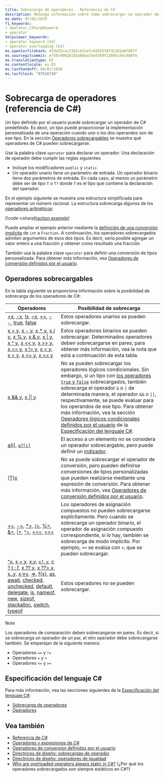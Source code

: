 ```yaml
---
title: Sobrecarga de operadores - Referencia de C#
description: Obtenga información sobre cómo sobrecargar un operador de C# y qué operadores de C# se pueden sobrecargar.
ms.date: 07/05/2019
f1_keywords:
- operator_CSharpKeyword
- operator
helpviewer_keywords:
- operator keyword [C#]
- operator overloading [C#]
ms.openlocfilehash: 4fde25cac21b2cb32efc9282578f32102a0f607f
ms.sourcegitcommit: ef50c99928183a0bba75e07b9f22895cd4c480f8
ms.translationtype: HT
ms.contentlocale: es-ES
ms.lasthandoff: 08/07/2020
ms.locfileid: "87916730"
---
```

# <a name="operator-overloading-c-reference"></a>Sobrecarga de operadores (referencia de C#)

Un tipo definido por el usuario puede sobrecargar un operador de C# predefinido. Es decir, un tipo puede proporcionar la implementación personalizada de una operación cuando uno o los dos operandos son de ese tipo. En la sección [Operadores sobrecargables](#overloadable-operators) se muestra qué operadores de C# pueden sobrecargarse.

Use la palabra clave `operator` para declarar un operador. Una declaración de operador debe cumplir las reglas siguientes:

- Incluye los modificadores `public` y `static`.
- Un operador unario tiene un parámetro de entrada. Un operador binario tiene dos parámetros de entrada. En cada caso, al menos un parámetro debe ser de tipo `T` o `T?` donde `T` es el tipo que contiene la declaración del operador.

En el ejemplo siguiente se muestra una estructura simplificada para representar un número racional. La estructura sobrecarga algunos de los [operadores aritméticos](arithmetic-operators.md):

[!code-csharp[fraction example](snippets/shared/OperatorOverloading.cs)]

Puede ampliar el ejemplo anterior mediante la [definición de una conversión implícita](user-defined-conversion-operators.md) de `int` a `Fraction`. A continuación, los operadores sobrecargados admiten argumentos de esos dos tipos. Es decir, sería posible agregar un valor entero a una fracción y obtener como resultado una fracción.

También usa la palabra clave `operator` para definir una conversión de tipos personalizada. Para obtener más información, vea [Operadores de conversión definidos por el usuario](user-defined-conversion-operators.md).

## <a name="overloadable-operators"></a>Operadores sobrecargables

En la tabla siguiente se proporciona información sobre la posibilidad de sobrecarga de los operadores de C#:

| Operadores | Posibilidad de sobrecarga |
| --------- | --------------- |
|[+x](arithmetic-operators.md#unary-plus-and-minus-operators), [-x](arithmetic-operators.md#unary-plus-and-minus-operators), [!x](boolean-logical-operators.md#logical-negation-operator-), [~x](bitwise-and-shift-operators.md#bitwise-complement-operator-), [++](arithmetic-operators.md#increment-operator-), [--](arithmetic-operators.md#decrement-operator---), [true](true-false-operators.md), [false](true-false-operators.md)|Estos operadores unarios se pueden sobrecargar.|
|[x + y](addition-operator.md), [x - y](subtraction-operator.md), [x \* y](arithmetic-operators.md#multiplication-operator-), [x / y](arithmetic-operators.md#division-operator-), [x % y](arithmetic-operators.md#remainder-operator-), [x & y](boolean-logical-operators.md#logical-and-operator-), [x &#124; y](boolean-logical-operators.md#logical-or-operator-), [x ^ y](boolean-logical-operators.md#logical-exclusive-or-operator-), [x \<\< y](bitwise-and-shift-operators.md#left-shift-operator-), [x >> y](bitwise-and-shift-operators.md#right-shift-operator-), [x == y](equality-operators.md#equality-operator-), [x != y](equality-operators.md#inequality-operator-), [x \< y](comparison-operators.md#less-than-operator-), [x > y](comparison-operators.md#greater-than-operator-), [x \<= y](comparison-operators.md#less-than-or-equal-operator-), [x >= y](comparison-operators.md#greater-than-or-equal-operator-)|Estos operadores binarios se pueden sobrecargar. Determinados operadores deben sobrecargarse en pares; para obtener más información, vea la nota que está a continuación de esta tabla.|
|[x && y](boolean-logical-operators.md#conditional-logical-and-operator-), [x &#124;&#124; y](boolean-logical-operators.md#conditional-logical-or-operator-)|No se pueden sobrecargar los operadores lógicos condicionales. Sin embargo, si un tipo con [los operadores `true` y `false`](true-false-operators.md) sobrecargados, también sobrecarga el operador `&` o <code>&#124;</code> de determinada manera, el operador `&&` o <code>&#124;&#124;</code>, respectivamente, se puede evaluar para los operandos de ese tipo. Para obtener más información, vea la sección [Operadores lógicos condicionales definidos por el usuario](~/_csharplang/spec/expressions.md#user-defined-conditional-logical-operators) de la [Especificación del lenguaje C#](~/_csharplang/spec/introduction.md).|
|[a&#91;i&#93;](member-access-operators.md#indexer-operator-), [`a?[i]`](member-access-operators.md#null-conditional-operators--and-)|El acceso a un elemento no se considera un operador sobrecargable, pero puede definir un [indizador](../../programming-guide/indexers/index.md).|
|[(T)x](type-testing-and-cast.md#cast-expression)|No se puede sobrecargar el operador de conversión, pero pueden definirse conversiones de tipos personalizadas que pueden realizarse mediante una expresión de conversión. Para obtener más información, vea [Operadores de conversión definidos por el usuario](user-defined-conversion-operators.md).|
|[+=](arithmetic-operators.md#compound-assignment), [-=](arithmetic-operators.md#compound-assignment), [\*=](arithmetic-operators.md#compound-assignment), [/=](arithmetic-operators.md#compound-assignment), [%=](arithmetic-operators.md#compound-assignment), [&=](boolean-logical-operators.md#compound-assignment), [&#124;=](boolean-logical-operators.md#compound-assignment), [^=](boolean-logical-operators.md#compound-assignment), [\<\<=](bitwise-and-shift-operators.md#compound-assignment), [>>=](bitwise-and-shift-operators.md#compound-assignment)|Los operadores de asignación compuestos no pueden sobrecargarse explícitamente. Pero cuando se sobrecarga un operador binario, el operador de asignación compuesto correspondiente, si lo hay, también se sobrecarga de modo implícito. Por ejemplo, `+=` se evalúa con `+`, que se pueden sobrecargar.|
|[^x](member-access-operators.md#index-from-end-operator-), [x = y](assignment-operator.md), [x.y](member-access-operators.md#member-access-expression-), [`x?.y`](member-access-operators.md#null-conditional-operators--and-), [c ? t : f](conditional-operator.md), [x ?? y](null-coalescing-operator.md), [x ??= y](null-coalescing-operator.md), [x..y](member-access-operators.md#range-operator-), [x->y](pointer-related-operators.md#pointer-member-access-operator--), [=>](lambda-operator.md), [f(x)](member-access-operators.md#invocation-expression-), [as](type-testing-and-cast.md#as-operator), [await](await.md), [checked](../keywords/checked.md), [unchecked](../keywords/unchecked.md), [default](default.md), [delegate](delegate-operator.md), [is](type-testing-and-cast.md#is-operator), [nameof](nameof.md), [new](new-operator.md), [sizeof](sizeof.md), [stackalloc](stackalloc.md), [switch](switch-expression.md), [typeof](type-testing-and-cast.md#typeof-operator)|Estos operadores no se pueden sobrecargar.|

> [!NOTE]
> Los operadores de comparación deben sobrecargarse en pares. Es decir, si se sobrecarga un operador de un par, el otro operador debe sobrecargarse también. Se emparejan de la siguiente manera:
>
> - Operadores `==` y `!=`
> - Operadores `<` y `>`
> - Operadores `<=` y `>=`

## <a name="c-language-specification"></a>Especificación del lenguaje C#

Para más información, vea las secciones siguientes de la [Especificación del lenguaje C#](~/_csharplang/spec/introduction.md):

- [Sobrecarga de operadores](~/_csharplang/spec/expressions.md#operator-overloading)
- [Operadores](~/_csharplang/spec/classes.md#operators)

## <a name="see-also"></a>Vea también

- [Referencia de C#](../index.md)
- [Operadores y expresiones de C#](index.md)
- [Operadores de conversión definidos por el usuario](user-defined-conversion-operators.md)
- [Directrices de diseño: sobrecargas de operador](../../../standard/design-guidelines/operator-overloads.md)
- [Directrices de diseño: operadores de igualdad](../../../standard/design-guidelines/equality-operators.md)
- [Why are overloaded operators always static in C#?](https://docs.microsoft.com/archive/blogs/ericlippert/why-are-overloaded-operators-always-static-in-c) (¿Por qué los operadores sobrecargados son siempre estáticos en C#?)
